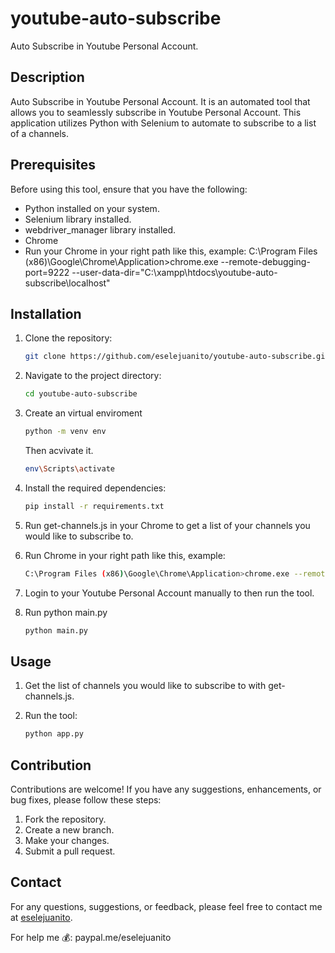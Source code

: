# youtube-auto-subscribe
Auto Subscribe in Youtube Personal Account.

## Description
Auto Subscribe in Youtube Personal Account. It is an automated tool that allows you to seamlessly subscribe in Youtube Personal Account. This application utilizes Python with Selenium to automate to subscribe to a list of a channels.

## Prerequisites

Before using this tool, ensure that you have the following:

- Python installed on your system.
- Selenium library installed.
- webdriver_manager library installed.
- Chrome
- Run your Chrome in your right path like this, example:
C:\Program Files (x86)\Google\Chrome\Application>chrome.exe --remote-debugging-port=9222 --user-data-dir="C:\xampp\htdocs\youtube-auto-subscribe\localhost"

## Installation
   
1. Clone the repository:

   ```bash
   git clone https://github.com/eselejuanito/youtube-auto-subscribe.git
   ```

2. Navigate to the project directory:

   ```bash
   cd youtube-auto-subscribe
   ```

3. Create an virtual enviroment 

   ```bash
   python -m venv env
   ```
   
   Then acvivate it.
   
   ```bash
   env\Scripts\activate
   ```
   
4. Install the required dependencies:

   ```bash
   pip install -r requirements.txt
   ```
5. Run get-channels.js in your Chrome to get a list of your channels you would like to subscribe to.
6. Run Chrome in your right path like this, example:

   ```bash
   C:\Program Files (x86)\Google\Chrome\Application>chrome.exe --remote-debugging-port=9222 --user-data-dir="C:\xampp\htdocs\youtube-auto-subscribe\localhost"
   ```
     
7. Login to your Youtube Personal Account manually to then run the tool. 
8. Run python main.py
   ```bash
   python main.py
   ```

## Usage

1. Get the list of channels you would like to subscribe to with get-channels.js.
2. Run the tool:

   ```bash
   python app.py
   ```

## Contribution

Contributions are welcome! If you have any suggestions, enhancements, or bug fixes, please follow these steps:

1. Fork the repository.
2. Create a new branch.
3. Make your changes.
4. Submit a pull request.

## Contact

For any questions, suggestions, or feedback, please feel free to contact me at [eselejuanito](https://linktr.ee/eselejuanito).

For help me 💰:
paypal.me/eselejuanito
